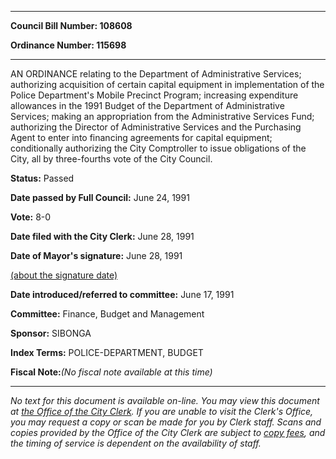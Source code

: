 

********

**Council Bill Number: 108608**
   
**Ordinance Number: 115698**
********

 AN ORDINANCE relating to the Department of Administrative Services; authorizing acquisition of certain capital equipment in implementation of the Police Department's Mobile Precinct Program; increasing expenditure allowances in the 1991 Budget of the Department of Administrative Services; making an appropriation from the Administrative Services Fund; authorizing the Director of Administrative Services and the Purchasing Agent to enter into financing agreements for capital equipment; conditionally authorizing the City Comptroller to issue obligations of the City, all by three-fourths vote of the City Council.

**Status:** Passed
   
**Date passed by Full Council:** June 24, 1991
   
**Vote:** 8-0
   
**Date filed with the City Clerk:** June 28, 1991
   
**Date of Mayor's signature:** June 28, 1991
   
[(about the signature date)](/~public/approvaldate.htm)
   
   
   
**Date introduced/referred to committee:** June 17, 1991
   
**Committee:** Finance, Budget and Management
   
**Sponsor:** SIBONGA
   
   
**Index Terms:** POLICE-DEPARTMENT, BUDGET

**Fiscal Note:**_(No fiscal note available at this time)_
********

_No text for this document is available on-line. You may view this document at [the Office of the City Clerk](http://www.seattle.gov/leg/clerk/contactUs.htm). If you are unable to visit the Clerk's Office, you may request a copy or scan be made for you by Clerk staff. Scans and copies provided by the Office of the City Clerk are subject to [copy fees](http://clerk.seattle.gov/~public/clerkfees.htm), and the timing of service is dependent on the availability of staff._

